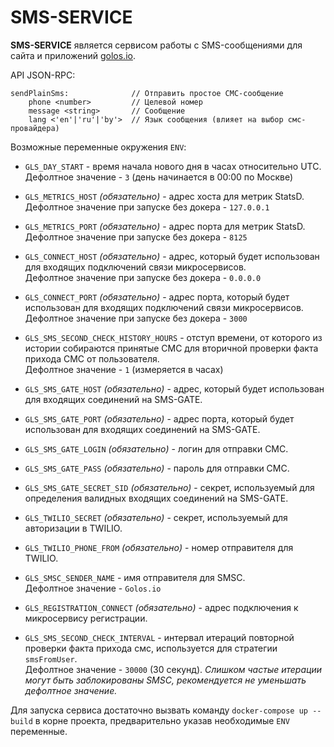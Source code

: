 # SMS-SERVICE

**SMS-SERVICE** является сервисом работы с SMS-сообщениями для сайта и приложений [golos.io](https://golos.io).

API JSON-RPC:

```
sendPlainSms:              // Отправить простое СМС-сообщение
    phone <number>         // Целевой номер
    message <string>       // Сообщение
    lang <'en'|'ru'|'by'>  // Язык сообщения (влияет на выбор смс-провайдера)
```

Возможные переменные окружения `ENV`:

-   `GLS_DAY_START` - время начала нового дня в часах относительно UTC.  
     Дефолтное значение - `3` (день начинается в 00:00 по Москве)

-   `GLS_METRICS_HOST` _(обязательно)_ - адрес хоста для метрик StatsD.  
     Дефолтное значение при запуске без докера - `127.0.0.1`

-   `GLS_METRICS_PORT` _(обязательно)_ - адрес порта для метрик StatsD.  
     Дефолтное значение при запуске без докера - `8125`

-   `GLS_CONNECT_HOST` _(обязательно)_ - адрес, который будет использован для входящих подключений связи микросервисов.  
     Дефолтное значение при запуске без докера - `0.0.0.0`

-   `GLS_CONNECT_PORT` _(обязательно)_ - адрес порта, который будет использован для входящих подключений связи микросервисов.  
     Дефолтное значение при запуске без докера - `3000`

-   `GLS_SMS_SECOND_CHECK_HISTORY_HOURS` - отступ времени, от которого из истории собираются принятые СМС для вторичной проверки факта прихода СМС от пользователя.  
     Дефолтное значение - `1` (измеряется в часах)

-   `GLS_SMS_GATE_HOST` _(обязательно)_ - адрес, который будет использован для входящих соединений на SMS-GATE.

-   `GLS_SMS_GATE_PORT` _(обязательно)_ - адрес порта, который будет использован для входящих соединений на SMS-GATE.

-   `GLS_SMS_GATE_LOGIN` _(обязательно)_ - логин для отправки СМС.

-   `GLS_SMS_GATE_PASS` _(обязательно)_ - пароль для отправки СМС.

-   `GLS_SMS_GATE_SECRET_SID` _(обязательно)_ - секрет, используемый для определения валидных входящих соединений на SMS-GATE.

-   `GLS_TWILIO_SECRET` _(обязательно)_ - секрет, используемый для авторизации в TWILIO.

-   `GLS_TWILIO_PHONE_FROM` _(обязательно)_ - номер отправителя для TWILIO.

-   `GLS_SMSC_SENDER_NAME` - имя отправителя для SMSC.  
     Дефолтное значение - `Golos.io`

-   `GLS_REGISTRATION_CONNECT` _(обязательно)_ - адрес подключения к микросервису регистрации.

-   `GLS_SMS_SECOND_CHECK_INTERVAL` - интервал итераций повторной проверки факта прихода смс, используется для стратегии `smsFromUser`.  
     Дефолтное значение - `30000` (30 секунд). _Слишком частые итерации могут быть заблокированы SMSC, рекомендуется не уменьшать дефолтное значение._

Для запуска сервиса достаточно вызвать команду `docker-compose up --build` в корне проекта, предварительно указав
необходимые `ENV` переменные.
